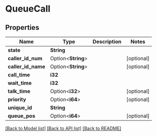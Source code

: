 # QueueCall

## Properties

Name | Type | Description | Notes
------------ | ------------- | ------------- | -------------
**state** | **String** |  | 
**caller_id_num** | Option<**String**> |  | [optional]
**caller_id_name** | Option<**String**> |  | [optional]
**call_time** | **i32** |  | 
**wait_time** | **i32** |  | 
**talk_time** | Option<**i32**> |  | [optional]
**priority** | Option<**i64**> |  | [optional]
**unique_id** | **String** |  | 
**queue_pos** | Option<**i64**> |  | [optional]

[[Back to Model list]](../README.md#documentation-for-models) [[Back to API list]](../README.md#documentation-for-api-endpoints) [[Back to README]](../README.md)


